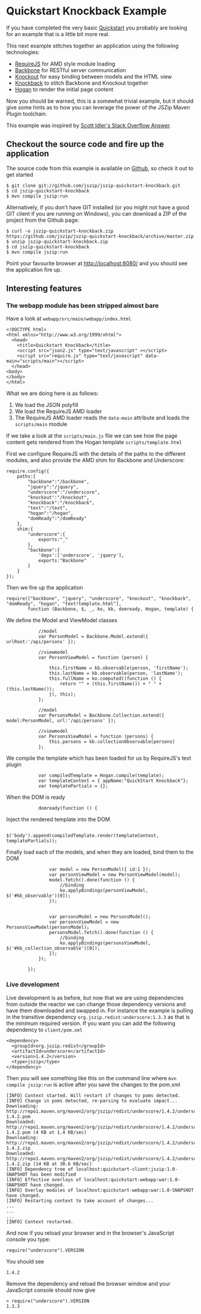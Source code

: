 <!--
   Copyright 2011-2012 Stephen Connolly.

   Licensed under the Apache License, Version 2.0 (the "License");
   you may not use this file except in compliance with the License.
   You may obtain a copy of the License at

       http://www.apache.org/licenses/LICENSE-2.0

   Unless required by applicable law or agreed to in writing, software
   distributed under the License is distributed on an "AS IS" BASIS,
   WITHOUT WARRANTIES OR CONDITIONS OF ANY KIND, either express or implied.
   See the License for the specific language governing permissions and
   limitations under the License.
-->
# Quickstart Knockback Example

If you have completed the very basic [Quickstart][7] you probably are looking for an
example that is a little bit more real. 

This next example stitches together an application using the following technologies:

* [RequireJS][8] for AMD style module loading
* [Backbone][9] for RESTful server communication
* [Knockout][10] for easy binding between models and the HTML view
* [Knockback][11] to stitch Backbone and Knockout together
* [Hogan][12] to render the initial page content

Now you should be warned, this is a somewhat trivial example, but it should give
some hints as to how you can leverage the power of the JSZip Maven Plugin toolchain.

This example was inspired by [Scott Idler's Stack Overflow Answer][2].

## Checkout the source code and fire up the application

The source code from this example is available on [Github][6], so check it out to get started

    $ git clone git://github.com/jszip/jszip-quickstart-knockback.git
    $ cd jszip-quickstart-knockback
    $ mvn compile jszip:run

Alternatively, if you don't have GIT installed (or you might not have a good GIT client if
you are running on Windows), you can download a ZIP of the project from the Github page:

    $ curl -o jszip-quickstart-knockback.zip https://github.com/jszip/jszip-quickstart-knockback/archive/master.zip
    $ unzip jszip-quickstart-knockback.zip
    $ cd jszip-quickstart-knockback
    $ mvn compile jszip:run

Point your favourite browser at [http://localhost:8080/][1] and you should see the application
fire up.

## Interesting features

### The webapp module has been stripped almost bare

Have a look at `webapp/src/main/webapp/index.html`

    <!DOCTYPE html>
    <html xmlns="http://www.w3.org/1999/xhtml">
      <head>
        <title>Quickstart Knockback</title>
        <script src="json2.js" type="text/javascript" ></script>
        <script src="require.js" type="text/javascript" data-main="scripts/main"></script>
      </head>
    <body>
    </body>
    </html>

What we are doing here is as follows:

1. We load the JSON polyfill
2. We load the RequireJS AMD loader
3. The RequireJS AMD loader reads the `data-main` attribute and loads the `scripts/main` module

If we take a look at the `scripts/main.js` file we can see how the page content gets rendered from the Hogan template `scripts/template.html`

First we configure RequireJS with the details of the paths to the different modules, and
also provide the AMD shim for Backbone and Underscore:

    require.config({
        paths:{
            "backbone":"/backbone",
            "jquery":"/jquery",
            "underscore":"/underscore",
            "knockout":"/knockout",
            "knockback":"/knockback",
            "text":"/text",
            "hogan":"/hogan",
            "domReady":"/domReady"
        },
        shim:{
            "underscore":{
                exports:"_"
            },
            "backbone":{
                'deps':['underscore', 'jquery'],
                exports:"Backbone"
            }
        }
    });

Then we fire up the application

    require(["backbone", "jquery", "underscore", "knockout", "knockback", "domReady", "hogan", "text!template.html"],
            function (Backbone, $, _, ko, kb, domready, Hogan, template) {

We define the Model and ViewModel classes

                //model
                var PersonModel = Backbone.Model.extend({ urlRoot:'/api/persons' });

                //viewmodel
                var PersonViewModel = function (person) {

                    this.firstName = kb.observable(person, 'firstName');
                    this.lastName = kb.observable(person, 'lastName');
                    this.fullName = ko.computed((function () {
                        return "" + (this.firstName()) + " " + (this.lastName());
                    }), this);
                };

                //model
                var PersonsModel = Backbone.Collection.extend({ model:PersonModel, url:'/api/persons' });

                //viewmodel
                var PersonsViewModel = function (persons) {
                    this.persons = kb.collectionObservable(persons)
                };

We compile the template which has been loaded for us by RequireJS's text plugin

                var compiledTemplate = Hogan.compile(template);
                var templateContext = { appName:"QuickStart Knockback"};
                var templatePartials = {};

When the DOM is ready

                domready(function () {

Inject the rendered template into the DOM

                    $('body').append(compiledTemplate.render(templateContext, templatePartials));

Finally load each of the models, and when they are loaded, bind them to the DOM

                    var model = new PersonModel({ id:1 });
                    var personViewModel = new PersonViewModel(model);
                    model.fetch().done(function () {
                        //binding
                        ko.applyBindings(personViewModel, $('#kb_observable')[0]);
                    });


                    var personsModel = new PersonsModel();
                    var personsViewModel = new PersonsViewModel(personsModel);
                    personsModel.fetch().done(function () {
                        //binding
                        ko.applyBindings(personsViewModel, $('#kb_collection_observable')[0]);
                    });
                });

            });


### Live development

Live development is as before, but now that we are using dependencies from outside the reactor
we can change those dependency versions and have them downloaded and swapped in. For instance
the example is pulling in the transitive dependency `org.jszip.redist:underscore:1.3.3` as
that is the minimum required version. If you want you can add the following dependency to `client/pom.xml`

    <dependency>
      <groupId>org.jszip.redist</groupId>
      <artifactId>underscore</artifactId>
      <version>1.4.2</version>
      <type>jszip</type>
    </dependency>

Then you will see something like this on the command line where `mvn compile jszip:run` is active after you save the changes to the pom.xml

    [INFO] Context started. Will restart if changes to poms detected.
    [INFO] Change in poms detected, re-parsing to evaluate impact...
    Downloading: http://repo1.maven.org/maven2/org/jszip/redist/underscore/1.4.2/underscore-1.4.2.pom
    Downloaded: http://repo1.maven.org/maven2/org/jszip/redist/underscore/1.4.2/underscore-1.4.2.pom (4 KB at 1.4 KB/sec)
    Downloading: http://repo1.maven.org/maven2/org/jszip/redist/underscore/1.4.2/underscore-1.4.2.zip
    Downloaded: http://repo1.maven.org/maven2/org/jszip/redist/underscore/1.4.2/underscore-1.4.2.zip (14 KB at 30.6 KB/sec)
    [INFO] Dependency tree of localhost:quickstart-client:jszip:1.0-SNAPSHOT has been modified
    [INFO] Effective overlays of localhost:quickstart-webapp:war:1.0-SNAPSHOT have changed.
    [INFO] Overlay modules of localhost:quickstart-webapp:war:1.0-SNAPSHOT have changed.
    [INFO] Restarting context to take account of changes...
    ...
    ...
    ...
    [INFO] Context restarted.

And now if you reload your browser and in the browser's JavaScript console you type:

    require("underscore").VERSION

You should see

    1.4.2

Remove the dependency and reload the browser window and your JavaScript console should now
give

    > require("underscore").VERSION
    1.3.3



  [1]: http://localhost:8080/
  [2]: http://stackoverflow.com/questions/12305655/the-simplest-example-of-knockback-js-working-with-a-restful-webservice-such-as-s
  [6]: https://github.com/jszip/quickstart-knockback
  [7]: http://jszip.org/quickstart/
  [8]: http://requirejs.org
  [9]: http://backbonejs.org
  [10]: http://knockoutjs.com
  [11]: http://kmalakoff.github.com/knockback/
  [12]: http://twitter.github.com/hogan.js/
